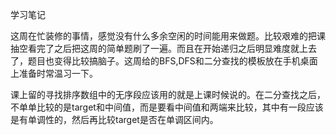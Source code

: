 学习笔记

这周在忙装修的事情，感觉没有什么多余空闲的时间能用来做题。比较艰难的把课抽空看完了之后把这周的简单题刷了一遍。而且在开始递归之后明显难度就上去了，题目也变得比较搞脑子。这周给的BFS,DFS和二分查找的模板放在手机桌面上准备时常温习一下。

课上留的寻找排序数组中的无序段应该用的就是上课时候说的。在二分查找之后，不单单比较的是target和中间值，而是要看中间值和两端来比较，其中有一段应该是有单调性的，然后再比较target是否在单调区间内。

